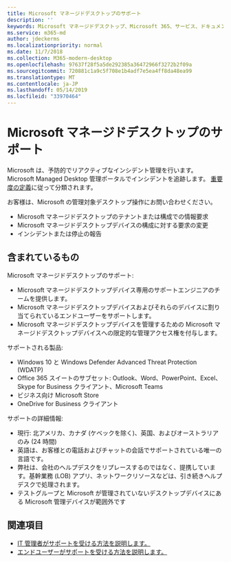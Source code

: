 ```yaml
---
title: Microsoft マネージドデスクトップのサポート
description: ''
keywords: Microsoft マネージドデスクトップ、Microsoft 365、サービス、ドキュメント
ms.service: m365-md
author: jdeckerms
ms.localizationpriority: normal
ms.date: 11/7/2018
ms.collection: M365-modern-desktop
ms.openlocfilehash: 97637f28f5a5de292385a36472966f3272b2f09a
ms.sourcegitcommit: 720881c1a9c5f708e1b4adf7e5ea4ff8da48ea99
ms.translationtype: MT
ms.contentlocale: ja-JP
ms.lasthandoff: 05/14/2019
ms.locfileid: "33970464"
---
```

# <a name="support-for-microsoft-managed-desktop"></a>Microsoft マネージドデスクトップのサポート

Microsoft は、予防的でリアクティブなインシデント管理を行います。 Microsoft Managed Desktop 管理ポータルでインシデントを追跡します。 [重要度の定義](../working-with-managed-desktop/admin-support.md#sev)に従って分類されます。

お客様は、Microsoft の管理対象デスクトップ操作にお問い合わせください。
- Microsoft マネージドデスクトップのテナントまたは構成での情報要求
- Microsoft マネージドデスクトップデバイスの構成に対する要求の変更
- インシデントまたは停止の報告

## <a name="whats-included"></a>含まれているもの

Microsoft マネージドデスクトップのサポート:

- Microsoft マネージドデスクトップデバイス専用のサポートエンジニアのチームを提供します。
- Microsoft マネージドデスクトップデバイスおよびそれらのデバイスに割り当てられているエンドユーザーをサポートします。
- Microsoft マネージドデスクトップデバイスを管理するための Microsoft マネージドデスクトップデバイスへの限定的な管理アクセス権を付与します。 

サポートされる製品:

- Windows 10 と Windows Defender Advanced Threat Protection (WDATP) 
- Office 365 スイートのサブセット: Outlook、Word、PowerPoint、Excel、Skype for Business クライアント、Microsoft Teams 
- ビジネス向け Microsoft Store 
- OneDrive for Business クライアント 

サポートの詳細情報:

- 現行: 北アメリカ、カナダ (ケベックを除く)、英国、およびオーストラリアのみ (24 時間) 
- 英語は、お客様との電話およびチャットの会話でサポートされている唯一の言語です。 
- 弊社は、会社のヘルプデスクをリプレースするのではなく、提携しています。基幹業務 (LOB) アプリ、ネットワークリソースなどは、引き続きヘルプデスクで処理されます。 
- テストグループと Microsoft が管理されていないデスクトップデバイスにある Microsoft 管理デバイスが範囲外です 


## <a name="related-topics"></a>関連項目

- [IT 管理者がサポートを受ける方法を説明します。](../working-with-managed-desktop/admin-support.md)
- [エンドユーザーがサポートを受ける方法を説明します。](../working-with-managed-desktop/end-user-support.md)
